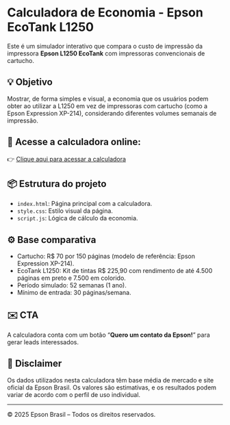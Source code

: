 # Calculadora de Economia - Epson EcoTank L1250

Este é um simulador interativo que compara o custo de impressão da impressora **Epson L1250 EcoTank** com impressoras convencionais de cartucho.

## 💡 Objetivo
Mostrar, de forma simples e visual, a economia que os usuários podem obter ao utilizar a L1250 em vez de impressoras com cartucho (como a Epson Expression XP-214), considerando diferentes volumes semanais de impressão.

## 🔗 Acesse a calculadora online:
👉 [Clique aqui para acessar a calculadora](https://SEU-USUÁRIO.github.io/epson-l1250-calc)

## 📦 Estrutura do projeto
- `index.html`: Página principal com a calculadora.
- `style.css`: Estilo visual da página.
- `script.js`: Lógica de cálculo da economia.

## ⚙️ Base comparativa
- Cartucho: R$ 70 por 150 páginas (modelo de referência: Epson Expression XP-214).
- EcoTank L1250: Kit de tintas R$ 225,90 com rendimento de até 4.500 páginas em preto e 7.500 em colorido.
- Período simulado: 52 semanas (1 ano).
- Mínimo de entrada: 30 páginas/semana.

## ✉️ CTA
A calculadora conta com um botão “**Quero um contato da Epson!**” para gerar leads interessados.

## 📝 Disclaimer
Os dados utilizados nesta calculadora têm base média de mercado e site oficial da Epson Brasil. Os valores são estimativas, e os resultados podem variar de acordo com o perfil de uso individual.

---

© 2025 Epson Brasil – Todos os direitos reservados.
